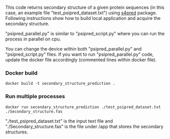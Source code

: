 This code returns secondary structure of a given protein sequences (in this case, an example file "test_psipred_dataset.txt") using [s4pred](https://github.com/psipred/s4pred) package. Following instructions show how to build local application and acquire the secondary structure. 

"psipred_parallel.py" is similar to "psipred_script.py" where you can run the process in parallel on cpu. 

You can change the device within both "psipred_parallel.py" and "psipred_script.py" files. If you want to run "psipred_parallel.py" code, update the docker file accordingly (commented lines within docker file).

### Docker build
```
docker build -t secondary_structure_prediction .
```
### Run multiple processes
```
docker run secondary_structure_prediction ./test_psipred_dataset.txt ./Secondary_structure.fas
```

"./test_psipred_dataset.txt" is the input text file and "./Secondary_structure.fas" is the file under /app that stores the secondary structures. 

